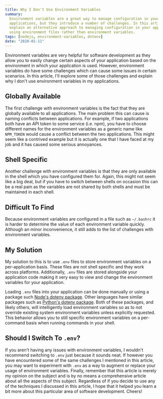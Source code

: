```yaml
---
title: Why I Don't Use Environment Variables
summary:
  Environment variables are a great way to manage configuration in your
  applications, but they introduce a number of challenges. In this article, I
  explain an alternative approach to managing configuration in your applications
  using environment files rather than environment variables.
tags: [nodejs, environment-variables, dotenv]
date: "2020-01-11"
---
```


Environment variables are very helpful for software development as they allow
you to easily change certain aspects of your application based on the
environment in which your application is used. However, environment variables do
have some challenges which can cause some issues in certain scenarios. In this
article, I'll explore some of those challenges and explain why I don't use
environment variables in my applications.

## Globally Available

The first challenge with environment variables is the fact that they are
globally available to all applications. The main problem this can cause is
naming conflicts between applications. For example, if two applications both
have an API token to some service (i.e. npm), you have to choose different names
for the environment variables as a generic name like `NPM_TOKEN` would cause a
conflict between the two applications. This might seem like a contrived example
but it is actually one that I have faced at my job and it has caused some
serious annoyances.

## Shell Specific

Another challenge with environment variables is that they are only available in
the shell which you have configured them for. Again, this might not seem like a
big deal, but if you have to switch between shells on occasion this can be a
real pain as the variables are not shared by both shells and must be maintained
in each shell.

## Difficult To Find

Because environment variables are configured in a file such as `~/.bashrc` it is
harder to determine the value of each environment variable quickly. Although an
minor inconvenience, it still adds to the list of challenges with environment
variables.

## My Solution

My solution to this is to use `.env` files to store environment variables on a
per-application basis. These files are not shell specific and they work across
platforms. Additionally, `.env` files are stored alongside your application code
making it very easy to view and change the environment variables for your
application.

Loading `.env` files into your application can be done manually or using a
package such [Node's dotenv package](https://www.npmjs.com/package/dotenv).
Other languages have similar packages such as
[Python's dotenv package](https://pypi.org/project/python-dotenv/). Both of
these packages, and likely others, will intelligently load environment variables
so as to not override existing system environment variables unless explicitly
requested. This behavior allows you to still specific environment variables on a
per-command basis when running commands in your shell.

## Should I Switch To `.env`?

If you aren't having any issues with environment variables, I wouldn't recommend
switching to `.env` just because it sounds neat. If however you have encountered
some of the same challenges I mentioned in this article, you may want to
experiment with `.env` as a way to augment or replace your usage of environment
variables. Finally, remember that this article is merely my opinion on the
subject and is by no means a comprehensive article about all the aspects of this
subject. Regardless of if you decide to use any of the techniques I discussed in
this article, I hope that it helped you learn a bit more about this particular
area of software development. Cheers!
